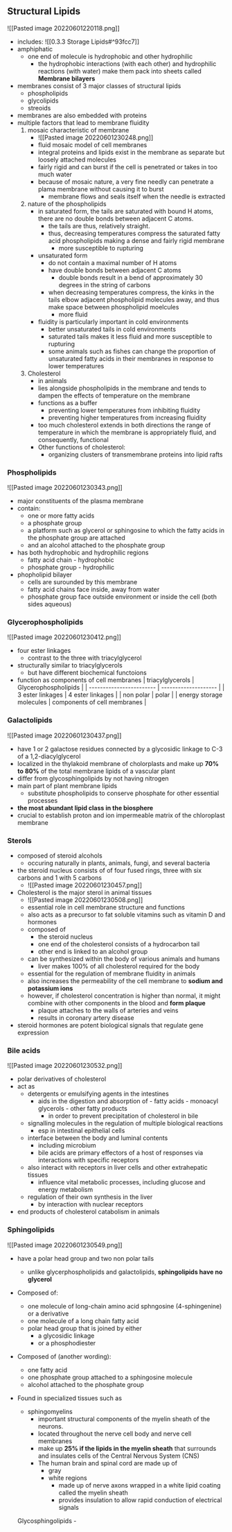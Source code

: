 ## Structural Lipids
![[Pasted image 20220601220118.png]]
- includes:
![[0.3.3 Storage Lipids#^93fcc7]]
- amphiphatic
	- one end of molecule is hydrophobic and other hydrophilic
		- the hydrophobic interactions (with each other) and hydrophilic reactions (with water) make them pack into sheets called **Membrane bilayers**
- membranes consist of 3 major classes of structural lipids
	- phospholipids
	- glycolipids
	- streoids
- membranes are also embedded with proteins
- multiple factors that lead to membrane fluidity
	1. mosaic characteristic of membrane
		-  ![[Pasted image 20220601230248.png]]
		- fluid mosaic model of cell membranes
		- integral proteins and lipids exist in the membrane as separate but loosely attached molecules
		- fairly rigid and can burst if the cell is penetrated or takes in too much water
		- because of mosaic nature, a very fine needly can penetrate a plama membrane without causing it to burst
			- membrane flows and seals itself when the needle is extracted
	2. nature of the phospholipids
		- in saturated form, the tails are saturated with bound H atoms, there are no double bonds between adjacent C atoms.
			- the tails are thus, relatively straight.
			- thus, decreasing temperatures compress the saturated fatty acid phospholipids making a dense and fairly rigid membrane
				- more susceptible to rupturing
		- unsaturated form
			- do not contain a maximal number of H atoms
			- have double bonds between adjacent C atoms
				- double bonds result in a bend of approximately 30 degrees in the string of carbons
			- when decreasing temperatures compress, the kinks in the tails elbow adjacent phospholipid molecules away, and thus make space between phospholipid moelcules
				- more fluid
		- fluidity is particularly important in cold environments
			- better unsaturated tails in cold environments
			- saturated tails makes it less fluid and more susceptible to rupturing
			- some animals such as fishes can change the proportion of unsaturated fatty acids in their membranes in response to lower temperatures
	3. Cholesterol
		- in animals
		- lies alongside phospholipids in the membrane and tends to dampen the effects of temperature on the membrane
		- functions as a buffer 
			- preventing lower temperatures from inhibiting fluidity 
			- preventing higher temperatures from increasing fluidity
		- too much cholesterol extends in both directions the range of temperature in which the membrane is appropriately fluid, and consequently, functional
		- Other functions of cholesterol:
			- organizing clusters of transmembrane proteins into lipid rafts

### Phospholipids
![[Pasted image 20220601230343.png]]
- major constituents of the plasma membrane
- contain:
	- one or more fatty acids
	- a phosphate group
	- a platform such as glycerol or sphingosine to which the fatty acids in the phosphate group are attached
	- and an alcohol attached to the phosphate group
- has both hydrophobic and hydrophilic regions
	- fatty acid chain - hydrophobic
	- phosphate group - hydrophilic
- phopholipid bilayer
	- cells are surounded by this membrane
	- fatty acid chains face inside, away from water
	- phosphate group face outside environment or inside the cell (both sides aqueous)

### Glycerophospholipids
![[Pasted image 20220601230412.png]]
- four ester linkages
	- contrast to the three with triacylglycerol
- structurally similar to triacylglycerols
	- but have different biochemical functoions
- function as components of cell membranes
| triacylglycerols         | Glycerophospholipids |
| ------------------------ | -------------------- |
| 3 ester linkages         | 4 ester linkages     |
| non polar                | polar                |
| energy storage molecules | components of cell membranes                     |

### Galactolipids
![[Pasted image 20220601230437.png]]
- have 1 or 2 galactose residues connected by a glycosidic linkage to C-3 of a 1,2-diacylglycerol
- localized in the thylakoid membrane of cholorplasts and make up **70% to 80%** of the total membrane lipids of a vascular plant
- differ from glycosphingolipids by not having nitrogen
- main part of plant membrane lipids
	- substitute phospholipids to conserve phosphate for other essential processes
- **the most abundant lipid class in the biosphere**
- crucial to establish proton and ion impermeable matrix of the chloroplast membrane

### Sterols
- composed of steroid alcohols
	- occuring naturally in plants, animals, fungi, and several bacteria
- the steroid nucleus consists of of four fused rings, three with six carbons and 1 with 5 carbons
	- ![[Pasted image 20220601230457.png]]
- Cholesterol is the major sterol in animal tissues
	- ![[Pasted image 20220601230508.png]]
	- essential role in cell membrane structure and functions
	- also acts as a precursor to fat soluble vitamins such as vitamin D and hormones
	- composed of 
		- the steroid nucleus
		- one end of the cholesterol consists of a hydrocarbon tail
		- other end is linked to an alcohol group
	- can be synthesized within the body of various animals and humans
		- liver makes 100% of all cholesterol required for the body
	- essential for the regulation of membrane fluidity in animals
	- also increases the permeability of the cell membrane to **sodium and potassium ions**
	- however, if cholesterol concentration is higher than normal, it might combine with other components in the blood and **form plaque**
		- plaque attaches to the walls of arteries and veins
		- results in coronary artery disease
- steroid hormones are potent biological signals that regulate gene expression

### Bile acids
![[Pasted image 20220601230532.png]]
- polar derivatives of cholesterol
- act as
	- detergents or emulsifying agents in the intestines
		- aids in the digestion and absorption of
				- fatty acids
				- monoacyl glycerols
				- other fatty products
			- in order to prevent precipitation of cholesterol in bile
	- signalling molecules in the regulation of multiple biological reactions
		- esp in intestinal epithelial cells
	- interface between the body and luminal contents
		- including microbium
		- bile acids are primary effectors of a host of responses via interactions with specific receptors
	- also interact with receptors in liver cells and other extrahepatic tissues
		- influence vital metabolic processes, including glucose and energy metabolism
	- regulation of their own synthesis in the liver 
		- by interaction with nuclear receptors
- end products of cholesterol catabolism in animals

### Sphingolipids
![[Pasted image 20220601230549.png]]
- have a polar head group and two non polar tails
	- unlike glycerphospholipids and galactolipids, **sphingolipids have no glycerol**
- Composed of:
	- one molecule of long-chain amino acid sphngosine (4-sphingenine) or a derivative
	- one molecule of a long chain fatty acid
	- polar head group that is joined by either
		- a glycosidic linkage
		- or a phosphodiester
- Composed of (another wording):
	- one fatty acid
	- one phosphate group attached to a sphingosine molecule
	- alcohol attached to the phosphate group
- Found in specialized tissues such as
	- sphingomyelins
		- important structural components of the myelin sheath of the neurons.
		- located throughout the nerve cell body and nerve cell membranes
		- make up **25% if the lipids in the myelin sheath** that surrounds and insulates cells of the Central Nervous System (CNS)
		- The human brain and spinal cord are made up of
			- gray
			- white regions
				- made up of nerve axons wrapped in a white lipid coating called the myelin sheath
				- provides insulation to allow rapid conduction of electrical signals
	
	Glycosphingolipids
		- 